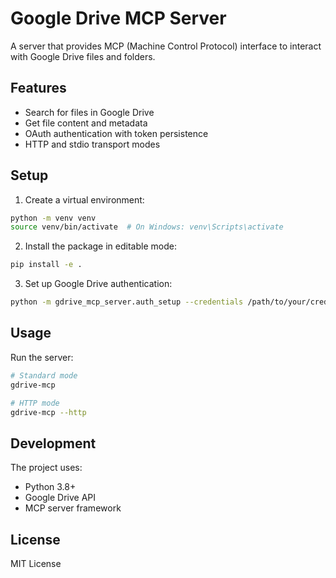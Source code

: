 # Google Drive MCP Server

A server that provides MCP (Machine Control Protocol) interface to interact with Google Drive files and folders.

## Features

- Search for files in Google Drive
- Get file content and metadata
- OAuth authentication with token persistence
- HTTP and stdio transport modes

## Setup

1. Create a virtual environment:
```bash
python -m venv venv
source venv/bin/activate  # On Windows: venv\Scripts\activate
```

2. Install the package in editable mode:
```bash
pip install -e .
```

3. Set up Google Drive authentication:
```bash
python -m gdrive_mcp_server.auth_setup --credentials /path/to/your/credentials.json
```

## Usage

Run the server:
```bash
# Standard mode
gdrive-mcp

# HTTP mode
gdrive-mcp --http
```

## Development

The project uses:
- Python 3.8+
- Google Drive API
- MCP server framework

## License

MIT License 
